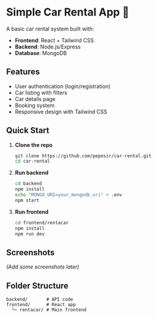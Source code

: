 

# Simple Car Rental App 🚗  

A basic car rental system built with:  
- **Frontend**: React + Tailwind CSS  
- **Backend**: Node.js/Express  
- **Database**: MongoDB  

## Features 
- User authentication (login/registration)
- Car listing with filters
- Car details page
- Booking system
- Responsive design with Tailwind CSS  

## Quick Start  

1. **Clone the repo**  
   ```bash
   git clone https://github.com/pepesir/car-rental.git
   cd car-rental
   ```

2. **Run backend**  
   ```bash
   cd backend
   npm install
   echo "MONGO_URI=your_mongodb_uri" > .env
   npm start
   ```

3. **Run frontend**  
   ```bash
   cd frontend/rentacar
   npm install
   npm run dev
   ``` 

## Screenshots  
*(Add some screenshots later)*  

## Folder Structure  
```
backend/       # API code
frontend/      # React app
  └─ rentacar/ # Main frontend
```


